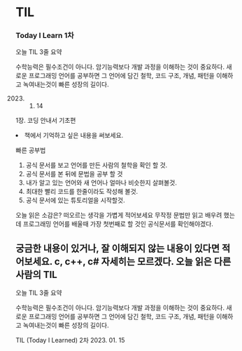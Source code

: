 # TIL
<h3>Today I Learn 1차</h3>

오늘 TIL 3줄 요약

수학능력은 필수조건이 아니다.
암기능력보다 개발 과정을 이해하는 것이 중요하다.
새로운 프로그래밍 언어를 공부하면 그 언어에 담긴 철학, 코드 구조, 개념, 패턴을 이해하고 녹여내는것이 빠른 성장의 길이다.

2023. 01. 14

1장. 코딩 안내서 기초편

<li>책에서 기억하고 싶은 내용을 써보세요.</li>

빠른 공부법
1. 공식 문서를 보고 언어를 만든 사람의 철학을 확인 할 것.
2. 공식 문서를 본 뒤에 문법을 공부 할 것
3. 내가 알고 있는 언어와 새 언어나 얼마나 비슷한지 살펴볼것.
4. 최대한 빨리 코드를 한줄이라도 작성해 볼것.
5. 공식 문서에 있는 튜토리얼을 시작할것.

오늘 읽은 소감은? 떠오르는 생각을 가볍게 적어보세요
무작정 문법만 읽고 배우려 했는데 프로그래밍 언어를 배울때 가장 첫번째로 할 것인 공식문서를 확인해야겠다.

궁금한 내용이 있거나, 잘 이해되지 않는 내용이 있다면 적어보세요.
c, c++, c# 자세히는 모르겠다.
오늘 읽은 다른사람의 TIL
---
오늘 TIL 3줄 요약

수학능력은 필수조건이 아니다.
암기능력보다 개발 과정을 이해하는 것이 중요하다.
새로운 프로그래밍 언어를 공부하면 그 언어에 담긴 철학, 코드 구조, 개념, 패턴을 이해하고 녹여내는것이 빠른 성장의 길이다.

TIL (Today I Learned) 2차
2023. 01. 15
